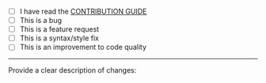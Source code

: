 <!--
Complete these steps before submitting a pull request:
This section will not appear in the preview.

1. Fork the repository and create a new branch based on master
2. Ensure that your code has adequate test coverage for all new functionality
3. Make sure the test suite passes
4. Label the pull request where appropriate: bug, duplicate, enhancement, etc.
5. Submit your request with a short title and a clear explanation of the changes.

Please mark an [X] and fill in all items that relate to your issue:

-->

- [ ] I have read the [CONTRIBUTION GUIDE][contributing]
- [ ] This is a bug
- [ ] This is a feature request
- [ ] This is a syntax/style fix
- [ ] This is an improvement to code quality

---

Provide a clear description of changes:
 
[contributing]: http://dellemc-symphony.readthedocs.io/en/latest/contributingtosymphony.html